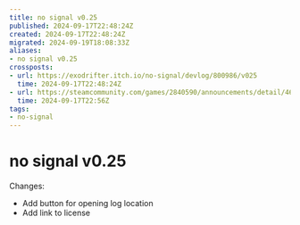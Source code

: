 ```yaml
---
title: no signal v0.25
published: 2024-09-17T22:48:24Z
created: 2024-09-17T22:48:24Z
migrated: 2024-09-19T18:08:33Z
aliases:
- no signal v0.25
crossposts:
- url: https://exodrifter.itch.io/no-signal/devlog/800986/v025
  time: 2024-09-17T22:48:24Z
- url: https://steamcommunity.com/games/2840590/announcements/detail/4659626075676061398
  time: 2024-09-17T22:56Z
tags:
- no-signal
---
```


# no signal v0.25

Changes:
- Add button for opening log location
- Add link to license
